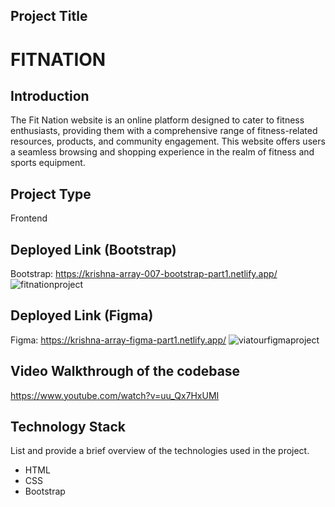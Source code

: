 
## Project Title 
  # FITNATION

## Introduction
The Fit Nation website is an online platform designed to cater to fitness enthusiasts, providing them with a comprehensive range of fitness-related resources, products, and community engagement. 
This website offers users a seamless browsing and shopping experience in the realm of fitness and sports equipment.

## Project Type
Frontend 

## Deployed Link (Bootstrap)
Bootstrap: https://krishna-array-007-bootstrap-part1.netlify.app/
<img src="https://drive.google.com/uc?export=view&id=1lxsuhSZ6vWe8J1T-DnkIrPTuV1MCtU5c" alt="fitnationproject">

## Deployed Link (Figma)
Figma: https://krishna-array-figma-part1.netlify.app/
<img src="https://drive.google.com/uc?export=view&id=1-gFcrfRpq1NSVsxd3Nk1wnRciMGauGZU" alt="viatourfigmaproject">






## Video Walkthrough of the codebase
https://www.youtube.com/watch?v=uu_Qx7HxUMI

## Technology Stack
List and provide a brief overview of the technologies used in the project.

- HTML
- CSS
- Bootstrap
